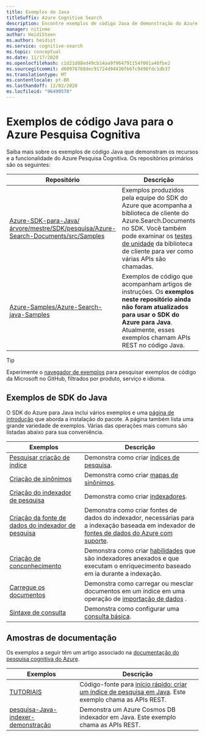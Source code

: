 ```yaml
---
title: Exemplos do Java
titleSuffix: Azure Cognitive Search
description: Encontre exemplos de código Java de demonstração do Azure Pesquisa Cognitiva que usam o SDK do .NET do Azure para Java.
manager: nitinme
author: HeidiSteen
ms.author: heidist
ms.service: cognitive-search
ms.topic: conceptual
ms.date: 11/17/2020
ms.openlocfilehash: c1d21d88ed49cb14aa9f964791154f001a40fbe2
ms.sourcegitcommit: d60976768dec91724d94430fb6fc9498fdc1db37
ms.translationtype: MT
ms.contentlocale: pt-BR
ms.lasthandoff: 12/02/2020
ms.locfileid: "96499570"
---
```

# <a name="java-code-samples-for-azure-cognitive-search"></a>Exemplos de código Java para o Azure Pesquisa Cognitiva

Saiba mais sobre os exemplos de código Java que demonstram os recursos e a funcionalidade do Azure Pesquisa Cognitiva. Os repositórios primários são os seguintes:

| Repositório | Descrição |
|------------|-------------|
| [Azure-SDK-para-Java/árvore/mestre/SDK/pesquisa/Azure-Search-Documents/src/Samples](https://github.com/Azure/azure-sdk-for-java/tree/master/sdk/search/azure-search-documents/src/samples) | Exemplos produzidos pela equipe do SDK do Azure que acompanha a biblioteca de cliente do Azure.Search.Documents no SDK. Você também pode examinar os [testes de unidade](https://github.com/Azure/azure-sdk-for-java/tree/master/sdk/search/azure-search-documents/src/test) da biblioteca de cliente para ver como várias APIs são chamadas. |
| [Azure-Samples/Azure-Search-java-Samples](https://github.com/Azure-Samples/azure-search-java-samples) | Exemplos de código que acompanham artigos de instruções. Os **exemplos neste repositório ainda não foram atualizados para usar o SDK do Azure para Java**. Atualmente, esses exemplos chamam APIs REST no código Java.|

> [!Tip]
> Experimente o [navegador de exemplos](/samples/browse/?languages=csharp&products=azure-cognitive-search) para pesquisar exemplos de código da Microsoft no GitHub, filtrados por produto, serviço e idioma.

## <a name="java-sdk-samples"></a>Exemplos de SDK do Java

O SDK do Azure para Java inclui vários exemplos e uma [página de introdução](https://github.com/Azure/azure-sdk-for-java/tree/master/sdk/search/azure-search-documents/src/samples) que aborda a instalação do pacote. A página também lista uma grande variedade de exemplos. Várias das operações mais comuns são listadas abaixo para sua conveniência.

| Exemplos | Descrição |
|---------|-------------|
| [Pesquisar criação de índice](https://github.com/Azure/azure-sdk-for-java/blob/master/sdk/search/azure-search-documents/src/samples/java/com/azure/search/documents/indexes/CreateIndexExample.java) | Demonstra como criar [índices de pesquisa](search-what-is-an-index.md). |
| [Criação de sinônimos](https://github.com/Azure/azure-sdk-for-java/blob/master/sdk/search/azure-search-documents/src/samples/java/com/azure/search/documents/SynonymMapsCreateExample.java) | Demonstra como criar [mapas de sinônimos](search-synonyms.md).  |
| [Criação do indexador de pesquisa](https://github.com/Azure/azure-sdk-for-java/blob/master/sdk/search/azure-search-documents/src/samples/java/com/azure/search/documents/indexes/CreateIndexerExample.java) | Demonstra como criar [indexadores](search-indexer-overview.md). |
| [Criação da fonte de dados do indexador de pesquisa](https://github.com/Azure/azure-sdk-for-java/blob/master/sdk/search/azure-search-documents/src/samples/java/com/azure/search/documents/indexes/DataSourceExample.java) | Demonstra como criar fontes de dados do indexador, necessárias para a indexação baseada em indexador de [fontes de dados do Azure com suporte](search-indexer-overview.md#supported-data-sources). |
| [Criação de conconhecimento](https://github.com/Azure/azure-sdk-for-java/blob/master/sdk/search/azure-search-documents/src/samples/java/com/azure/search/documents/indexes/CreateSkillsetExample.java) |  Demonstra como criar [habilidades](cognitive-search-working-with-skillsets.md) que são indexadores anexados e que executam o enriquecimento baseado em ia durante a indexação. |
| [Carregue os documentos](https://github.com/Azure/azure-sdk-for-java/blob/master/sdk/search/azure-search-documents/src/samples/java/com/azure/search/documents/IndexContentManagementExample.java) | Demonstra como carregar ou mesclar documentos em um índice em uma operação de [importação de dados](search-what-is-data-import.md) . |
| [Sintaxe de consulta](https://github.com/Azure/azure-sdk-for-java/blob/master/sdk/search/azure-search-documents/src/samples/java/com/azure/search/documents/SearchAsyncWithFullyTypedDocumentsExample.java) | Demonstra como configurar uma [consulta básica](search-query-overview.md). |

## <a name="documentation-samples"></a>Amostras de documentação

Os exemplos a seguir têm um artigo associado na [documentação do pesquisa cognitiva do Azure](./index.yml).

| Exemplos | Descrição | 
|---------|-------------|
| [TUTORIAIS](https://github.com/Azure-Samples/azure-search-java-samples/tree/master/quickstart) | Código-fonte para [início rápido: criar um índice de pesquisa em Java](search-get-started-java.md). Este exemplo chama as APIs REST. |
| [pesquisa-Java-indexer-demonstração](https://github.com/Azure-Samples/azure-search-java-samples/tree/master/search-java-indexer-demo) | Demonstra um Azure Cosmos DB indexador em Java. Este exemplo chama as APIs REST. |